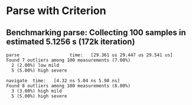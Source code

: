 # Parse with Criterion 


## Benchmarking parse: Collecting 100 samples in estimated 5.1256 s (172k iteration)
```                                                                      
parse                   time:   [29.361 us 29.447 us 29.541 us]
Found 7 outliers among 100 measurements (7.00%)
  2 (2.00%) low mild
  5 (5.00%) high severe
```

```
navigate  time:   [4.32 ns 5.04 ns 5.98 ns]
Found 8 outliers among 100 measurements (8.00%)
  3 (3.00%) high mild
  5 (5.00%) high severe
```
